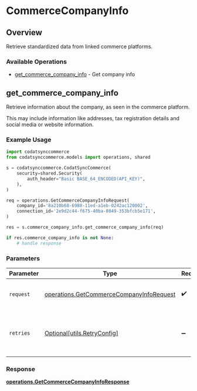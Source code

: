 # CommerceCompanyInfo

## Overview

Retrieve standardized data from linked commerce platforms.

### Available Operations

* [get_commerce_company_info](#get_commerce_company_info) - Get company info

## get_commerce_company_info

Retrieve information about the company, as seen in the commerce platform.

This may include information like addresses, tax registration details and social media or website information.

### Example Usage

```python
import codatsynccommerce
from codatsynccommerce.models import operations, shared

s = codatsynccommerce.CodatSyncCommerce(
    security=shared.Security(
        auth_header="Basic BASE_64_ENCODED(API_KEY)",
    ),
)

req = operations.GetCommerceCompanyInfoRequest(
    company_id='8a210b68-6988-11ed-a1eb-0242ac120002',
    connection_id='2e9d2c44-f675-40ba-8049-353bfcb5e171',
)

res = s.commerce_company_info.get_commerce_company_info(req)

if res.commerce_company_info is not None:
    # handle response
```

### Parameters

| Parameter                                                                                            | Type                                                                                                 | Required                                                                                             | Description                                                                                          |
| ---------------------------------------------------------------------------------------------------- | ---------------------------------------------------------------------------------------------------- | ---------------------------------------------------------------------------------------------------- | ---------------------------------------------------------------------------------------------------- |
| `request`                                                                                            | [operations.GetCommerceCompanyInfoRequest](../../models/operations/getcommercecompanyinforequest.md) | :heavy_check_mark:                                                                                   | The request object to use for the request.                                                           |
| `retries`                                                                                            | [Optional[utils.RetryConfig]](../../models/utils/retryconfig.md)                                     | :heavy_minus_sign:                                                                                   | Configuration to override the default retry behavior of the client.                                  |


### Response

**[operations.GetCommerceCompanyInfoResponse](../../models/operations/getcommercecompanyinforesponse.md)**

